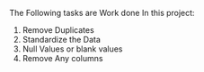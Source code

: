 The Following tasks are Work done In this project:  
 1. Remove Duplicates
 2. Standardize the Data
 3. Null Values or blank values
 4. Remove Any columns
